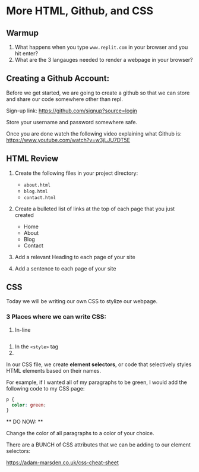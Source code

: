 # More HTML, Github, and CSS 

## Warmup 

1. What happens when you type `www.replit.com` in your browser and you hit enter?
1. What are the 3 langauges needed to render a webpage in your browser? 

## Creating a Github Account: 

Before we get started, we are going to create a github so that we can store and share our code somewhere other than repl. 

Sign-up link: https://github.com/signup?source=login

Store your username and password somewhere safe.

Once you are done watch the following video explaining what Github is: https://www.youtube.com/watch?v=w3jLJU7DT5E

## HTML Review 

1. Create the following files in your project directory: 
    * `about.html` 
    * `blog.html`   
    * `contact.html`

1. Create a bulleted list of links at the top of each page that you just created
    * Home 
    * About 
    * Blog 
    * Contact 

1. Add a relevant Heading to each page of your site 

1. Add a sentence to each page of your site


## CSS 

Today we will be writing our own CSS to stylize our webpage. 

### 3 Places where we can write CSS:

1. In-line 

```html 

```

1. In the `<style>` tag 
1. 







In our CSS file, we create **element selectors**, or code that selectively styles HTML elements based on their names. 

For example, if I wanted all of my paragraphs to be green, I would add the following code to my CSS page: 

```css
p {
  color: green;
}

```

** DO NOW: ** 

Change the color of all paragraphs to a color of your choice. 

There are a BUNCH of CSS attributes that we can be adding to our element selectors: 

https://adam-marsden.co.uk/css-cheat-sheet 


